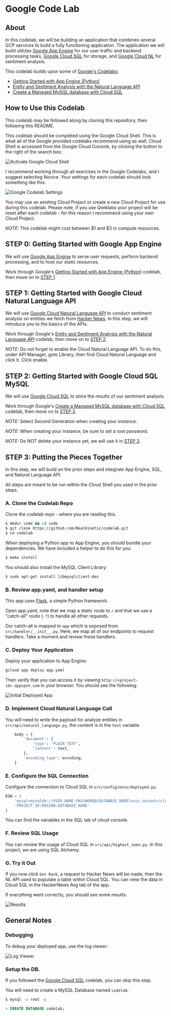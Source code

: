 Google Code Lab
===============

## About

In this codelab, we will be building an application that combines several GCP
services to build a fully functioning application. The application we will
build utilizes [Google App Engine][GAE] for our user traffic and backend
processing tasks, [Google Cloud SQL][CSQL] for storage, and [Google Cloud
NL][CNL] for sentiment analysis.

This codelab builds upon some of [Google's Codelabs][GCL]:

- [Getting Started with App Engine (Python)][GCL.GAE]
- [Entity and Sentiment Analysis with the Natural Language API][GCL.NL]
- [Create a Managed MySQL database with Cloud SQL][GCL.SQL]


## How to Use this Codelab

This codelab may be followed along by cloning this repository, then following
this README. 

This codelab should be completed using the Google Cloud Shell. This is what all
of the Google provided codelabs recommend using as well. Cloud Shell is
accessed from the Google Cloud Console, by clicking the button to the right of
the search box:

![Activate Google Cloud Shell](./docs/img/ActiveGoogleCloudShell.png)

I recommend working through all exercises in the Google Codelabs, and I suggest
selecting Novice. Your settings for each codelab should look something like
this:

![Google Codelab Settings](./docs/img/CodelabSettings.png)

You may use an existing Cloud Project or create a new Cloud Project for use
during this codelab. Please note, if you use Qwiklabs your project will be
reset after each codelab - for this reason I recommend using your own Cloud
Project.

*NOTE:* This codelab might cost between $1 and $3 in compute resources.


## STEP 0: Getting Started with Google App Engine

We will use [Google App Engine][GAE] to serve user requests, perform backend
processing, and to host our static resources.

Work through Google's [Getting Started with App Engine (Python)][GCL.GAE]
codelab, then move on to [STEP 1](#step-1-getting-started-with-google-cloud-natural-language-api).


## STEP 1: Getting Started with Google Cloud Natural Language API

We will use [Google Cloud Natural Language API][CNL] to conduct sentiment
analysis on entities we fetch from [Hacker News][HN]. In this step, we will
introduce you to the basics of the APIs.

Work through Google's [Entity and Sentiment Analysis with the Natural Language
API][GCL.NL] codelab, then move on to [STEP 2](#step-2-getting-started-with-google-cloud-sql-mysql).

*NOTE:* Do not forget to enable the Cloud Natural Language API. To do this, under
API Manager, goto Library, then find Cloud Natural Language and click it. Click
enable.


## STEP 2: Getting Started with Google Cloud SQL MySQL

We will use [Google Cloud SQL][CSQL] to store the results of our sentiment
analysis.

Work through Google's [Create a Managed MySQL database with Cloud SQL][GCL.SQL]
codelab, then move on to [STEP 3](#step-3-putting-the-pieces-together).

*NOTE:* Select Second Generation when creating your instance.

*NOTE:* When creating your instance, be sure to set a root password.

*NOTE:* Do NOT delete your instance yet, we will use it in [STEP
3](#step-3-putting-the-pieces-together).


## STEP 3: Putting the Pieces Together

In this step, we will build on the prior steps and integrate App Engine, SQL,
and Natural Language API.

All steps are meant to be run within the Cloud Shell you used in the prior
steps.

### A. Clone the Codelab Repo

Clone the codelab repo - where you are reading this.

```sh
$ mkdir code && cd code
$ git clone https://github.com/RealKinetic/codelab.git
$ cd codelab
```

When deploying a Python app to App Engine, you should bundle your dependencies.
We have included a helper to do this for you:

```sh
$ make install
```

You should also install the MySQL Client Library:

```sh
$ sudo apt-get install libmysqlclient-dev
```

### B. Review app.yaml, and handler setup

This app uses [Flask](http://flask.pocoo.org/), a simple Python framework.

Open app.yaml, note that we map a static route to `/` and that we use a
"catch-all" route (`.*`) to handle all other requests.

Our catch-all is mapped to `app` which is exposed from
`src/handler/__init__.py`. Here, we map all of our endpoints to request
handlers. Take a moment and review these handlers.

### C. Deploy Your Application

Deploy your application to App Engine:

```sh
gcloud app deploy app.yaml
```

Then verify that you can access it by viewing `http://<project-id>.appspot.com`
in your browser. You should see the following:

![Initial Deployed App](./docs/img/FirstDeploy.png)


### D. Implement Cloud Natural Language Call

You will need to write the payload for analyze entities in
`src/api/natural_language.py`, the content is in the `text` variable.

```python
    body = {
        'document': {
            'type': 'PLAIN_TEXT',
            'content': text,
        },
        'encoding_type': encoding,
    }
```

### E. Configure the SQL Connection

Configure the connection to Cloud SQL in `src/config/envs/deployed.py`.

```python
DSN = (
    'mysql+mysqldb://USER_NAME:PASSWORD@/DATABASE_NAME?unix_socket=/cloudsql/'
    'PROJECT_ID:REGION:DATABASE_NAME'
)
```

You can find the variables in the SQL tab of cloud console.



### F. Review SQL Usage

You can review the usage of Cloud SQL in `src/api/highest_seen.py`. In this
project, we are using SQL Alchemy.

### G. Try it Out

If you now click `Get Rank`, a request to Hacker News will be made, then the NL
API used to populate a table within Cloud SQL. You can view the data in Cloud
SQL in the HackerNews Avg tab of the app.

If everything went correctly, you should see some results:

![Results](./docs/img/QueryResults.png)


## General Notes

### Debugging

To debug your deployed app, use the log viewer:

![Log Viewer](./docs/img/LogViewer.png)


### Setup the DB.

If you followed the [Google Cloud SQL][GCL.SQL] codelab, you can skip this
step.

You will need to create a MySQL Database named `codelab`.

```sh
$ mysql -u root -p
```
```SQL
> CREATE DATABASE codelab;
```



[GAE]: https://cloud.google.com/appengine/
[CSQL]: https://cloud.google.com/sql/docs/mysql/
[CNL]: https://cloud.google.com/natural-language/
[GCL]: https://codelabs.developers.google.com/cloud?cat=Cloud
[GCL.GAE]: https://codelabs.developers.google.com/codelabs/cloud-app-engine-python/index.html
[GCL.NL]: https://codelabs.developers.google.com/codelabs/cloud-nl-intro/index.html
[GCL.SQL]: https://codelabs.developers.google.com/codelabs/cloud-create-cloud-sql-db/index.html
[HN]: https://news.ycombinator.com/

